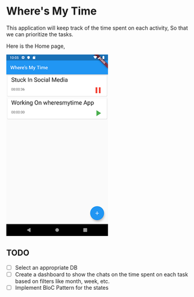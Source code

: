 # Where's My Time

This application will keep track of the time spent on each activity, So that we can prioritize the tasks.

Here is the Home page,

![homepage](./screenshots/wheresmytimehomepage.png)

## TODO
* [ ] Select an appropriate DB 
* [ ] Create a dashboard to show the chats on the time spent on each task based on filters like month, week, etc.
* [ ] Implement BloC Pattern for the states
